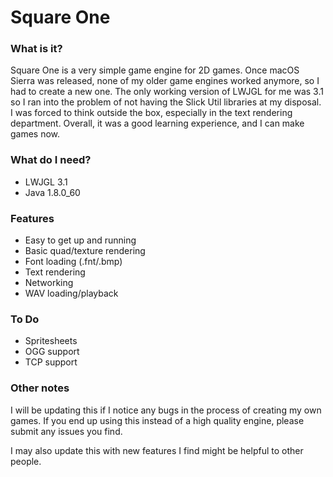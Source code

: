 # Square One

### What is it?

Square One is a very simple game engine for 2D games.
Once macOS Sierra was released, none of my older game
engines worked anymore, so I had to create a new one.
The only working version of LWJGL for me was 3.1 so
I ran into the problem of not having the Slick Util libraries
at my disposal. I was forced to think outside the box,
especially in the text rendering department. Overall, it
was a good learning experience, and I can make games now.

### What do I need?

* LWJGL 3.1
* Java 1.8.0_60

### Features

* Easy to get up and running
* Basic quad/texture rendering
* Font loading (.fnt/.bmp)
* Text rendering
* Networking
* WAV loading/playback

### To Do

* Spritesheets
* OGG support
* TCP support

### Other notes

I will be updating this if I notice any bugs in the process
of creating my own games. If you end up using this instead
of a high quality engine, please submit any issues you find.

I may also update this with new features I find might be
helpful to other people.